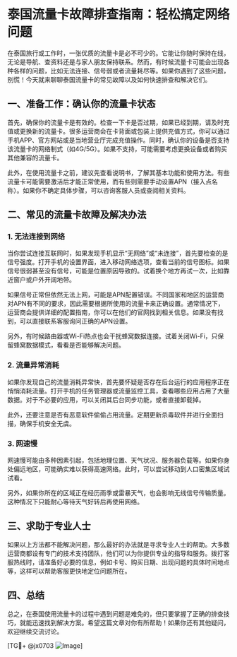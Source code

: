 # 泰国流量卡故障排查指南：轻松搞定网络问题

在泰国旅行或工作时，一张优质的流量卡是必不可少的。它能让你随时保持在线，无论是导航、查资料还是与家人朋友保持联系。然而，有时候流量卡可能会出现各种各样的问题，比如无法连接、信号弱或者流量耗尽等。如果你遇到了这些问题，别慌！今天就来聊聊泰国流量卡的常见故障以及如何快速排查和解决它们。

## 一、准备工作：确认你的流量卡状态

首先，确保你的流量卡是有效的。检查一下卡是否过期，如果已经到期，请及时充值或更换新的流量卡。很多运营商会在卡背面或包装上提供充值方式，你可以通过手机APP、官方网站或是当地营业厅完成充值操作。同时，确认你的设备是否支持该流量卡的网络制式（如4G/5G）。如果不支持，可能需要考虑更换设备或者购买其他兼容的流量卡。

此外，在使用流量卡之前，建议先查看说明书，了解其基本功能和使用方法。有些流量卡可能需要激活后才能正常使用，而有些则需要手动设置APN（接入点名称）。如果你不确定具体步骤，可以咨询客服人员或查阅相关资料。

## 二、常见的流量卡故障及解决办法

### 1. 无法连接到网络

当你尝试连接互联网时，如果发现手机显示“无网络”或“未连接”，首先要检查的是信号强度。打开手机的设置界面，进入移动网络选项，查看当前的信号图标。如果信号很弱甚至没有信号，可能是位置原因导致的。试着换个地方再试一次，比如靠近窗户或户外开阔地带。

如果信号正常但依然无法上网，可能是APN配置错误。不同国家和地区的运营商对APN有不同的要求，因此需要根据所使用的流量卡来正确设置。通常情况下，运营商会提供详细的配置指南，你可以在他们的官网找到相关信息。如果没有找到，可以直接联系客服询问正确的APN设置。

另外，有时候路由器或Wi-Fi热点也会干扰蜂窝数据连接。试着关闭Wi-Fi，只保留蜂窝数据模式，看看是否能够解决问题。

### 2. 流量异常消耗

如果你发现自己的流量消耗异常快，首先要怀疑是否存在后台运行的应用程序正在悄悄消耗流量。打开手机的任务管理器或流量监控工具，查看哪些应用占用了大量数据。对于不必要的应用，可以关闭其后台同步功能，或者直接卸载掉。

此外，还要注意是否有恶意软件偷偷占用流量。定期更新杀毒软件并进行全面扫描，确保手机安全无虞。

### 3. 网速慢

网速慢可能由多种因素引起，包括地理位置、天气状况、服务器负载等。如果你身处偏远地区，可能确实难以获得高速网络。此时，可以尝试移动到人口密集区域试试看。

另外，如果你所在的区域正在经历雨季或雷暴天气，也会影响无线信号传输质量。这种情况下只能耐心等待天气好转后再使用网络。

## 三、求助于专业人士

如果以上方法都不能解决问题，那么最好的办法就是寻求专业人士的帮助。大多数运营商都设有专门的技术支持团队，他们可以为你提供专业的指导和服务。拨打客服热线时，请准备好必要的信息，例如卡号、购买日期、出现问题的具体时间地点等，这样可以帮助客服更快地定位问题所在。

## 四、总结

总之，在泰国使用流量卡的过程中遇到问题是难免的，但只要掌握了正确的排查技巧，就能迅速找到解决方案。希望这篇文章对你有所帮助！如果你还有其他疑问，欢迎继续交流讨论。

[TG💪+ @jx0703 ![Image](https://github.com/user-attachments/assets/dbca1d08-cadb-493c-b0ec-ad6f7a83f270)]